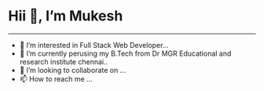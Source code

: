 <h1>  Hii 👋, I’m Mukesh </h1> <hr>

- 👀 I’m interested in Full Stack Web Developer...
- 🌱 I’m currently perusing my B.Tech from Dr MGR Educational and research institute chennai..
- 💞️ I’m looking to collaborate on ...
- 📫 How to reach me ...

<!---
Mukesh7667/Mukesh7667 is a ✨ special ✨ repository because its `README.md` (this file) appears on your GitHub profile.
You can click the Preview link to take a look at your changes.
--->
